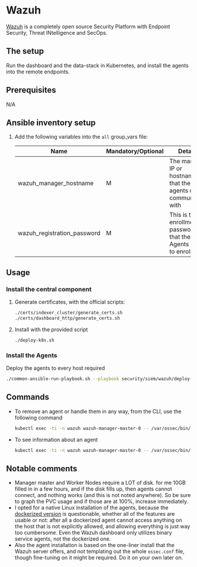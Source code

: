 # Wazuh

[Wazuh](https://wazuh.com/) is a completely open source Security Platform with Endpoint Security, Threat INtelligence and SecOps.

## The setup

Run the dashboard and the data-stack in Kubernetes, and install the agents into the remote endpoints.

## Prerequisites

N/A

## Ansible inventory setup

1. Add the following variables into the `all` group_vars file:

    | Name | Mandatory/Optional | Details |
    |------|--------------------|---------|
    |wazuh_manager_hostname|M|The manager IP or hostname that the agents use to communicate with|
    |wazuh_registration_password|M|This is the enrollment password that the Agents use to enroll|

## Usage

### Install the central component

1. Generate certificates, with the official scripts:

    ```bash
    ./certs/indexer_cluster/generate_certs.sh
    ./certs/dashboard_http/generate_certs.sh
    ```

2. Install with the provided script

    ```bash
    ./deploy-k8s.sh
    ```

### Install the Agents

Deploy the agents to every host required

```bash
./common-ansible-run-playbook.sh --playbook security/siem/wazuh/deploy-wazuh-agent.yaml --no-check
```

## Commands

- To remove an agent or handle them in any way, from the CLI, use the following command

    ```bash
    kubectl exec -ti -n wazuh wazuh-manager-master-0 -- /var/ossec/bin/manage_agents
    ```

- To see information about an agent

    ```bash
    kubectl exec -ti -n wazuh wazuh-manager-master-0 -- /var/ossec/bin/agent_control -i <AGENT_ID>
    ```

## Notable comments

- Manager master and Worker Nodes require a LOT of disk. for me 10GB filled in in a few hours, and if the disk fills up, then agents cannot connect, and nothing works (and this is not noted anywhere). So be sure to graph the PVC usage and if those are at 100%, increase immediately.
- I opted for a native Linux installation of the agents, because the [dockerized version](https://github.com/wazuh/wazuh-docker) is questionable, whether all of the features are usable or not: after all a dockerized agent cannot access anything on the host that is not explicitly allowed, and allowing everything is just way too cumbersome. Even the Wazuh dashboard only utilizes binary service agents, not the dockerized one.
- Also the agent installation is based on the one-liner install that the Wazuh server offers, and not templating out the whole `ossec.conf` file, though fine-tuning on it might be required. Do it on your own later on.
